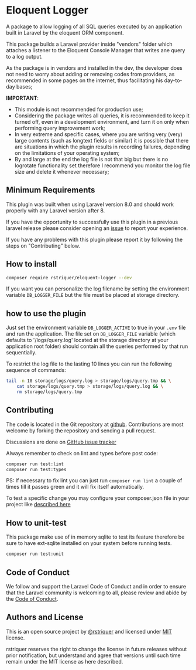 # Eloquent Logger

A package to allow logging of all SQL queries executed by an application built
in Laravel by the eloquent ORM component.

This package builds a Laravel provider inside "vendors" folder which attaches a
listener to the Eloquent Console Manager that writes ane query to a log output.

As the package is in vendors and installed in the dev, the developer does not
need to worry about adding or removing codes from providers, as recommended in
some pages on the internet, thus facilitating his day-to-day bases;

**IMPORTANT**:

-   This module is not recommended for production use;
-   Considering the package writes all queries, it is recommended to keep it
    turned off, even in a development environment, and turn it on only when
    performing query improvement work;
-   In very extreme and specific cases, where you are writing very (very) large
    contents (such as longtext fields or similar) it is possible that there are
    situations in which the plugin results in recording failures, depending on
    the limitations of your operating system;
-   By and large at the end the log file is not that big but there is no
    logrotate functionality set therefore I recommend you monitor the log file
    size and delete it whenever necessary;

## Minimum Requirements

This plugin was built when using Laravel version 8.0 and should work properly
with any Laravel version after 8.

If you have the opportunity to successfully use this plugin in a previous
laravel release please consider opening an
[issue](https://github.com/rstriquer/eloquent-logger/issues)
to report your experience.

If you have any problems with this plugin please report it by following the
steps on "Contributing" below.

## How to install

```bash
composer require rstriquer/eloquent-logger --dev
```

If you want you can personalize the log filename by setting the environment
variable `DB_LOGGER_FILE` but the file must be placed at storage directory.

## how to use the plugin

Just set the environment variable `DB_LOGGER_ACTIVE` to true in your
`.env` file and run the application. The file set on `DB_LOGGER_FILE`
variable (which defaults to '/logs/query.log' located at the storage directory
at your application root folder) should contain all the queries performed by
that run sequentially.

To restrict the log file to the lasting 10 lines you can run the following
sequence of commands:

```bash
tail -n 10 storage/logs/query.log > storage/logs/query.tmp && \
    cat storage/logs/query.tmp > storage/logs/query.log && \
    rm storage/logs/query.tmp
```

## Contributing

The code is located in the Git repository at
[github](https://github.com/rstriquer/eloquent-logger). Contributions are most
welcome by forking the repository and sending a pull request.

Discussions are done on
[GitHub issue tracker](https://github.com/rstriquer/eloquent-logger/issues)

Always remember to check on lint and types before post code:

```bash
composer run test:lint
composer run test:types
```

PS: If necessary to fix lint you can just run `composer run lint` a couple of
times till it passes green and it will fix itself automatically.

To test a specific change you may configure your composer.json file in your
project like [described
here](https://gist.github.com/rstriquer/541cf089ce51d3bcb9125af50ff68160)

## How to unit-test

This package make use of in memory sqlite to test its feature therefore be sure
to have ext-sqlite installed on your system before running tests.

```bash
composer run test:unit
```

## Code of Conduct

We follow and support the Laravel Code of Conduct and in order to ensure that
the Laravel community is welcoming to all, please review and abide by the
[Code of Conduct](https://laravel.com/docs/contributions#code-of-conduct).

## Authors and License

This is an open source project by
[@rstriquer](https://gist.io/@rstriquer/4e8012db1a55bebdc99672d2d178bbaa/)
and licensed under
[MIT](https://github.com/rstriquer/eloquent-logger/blob/main/LICENSE)
license.

rstriquer reserves the right to change the license in future releases without
prior notification, but understand and agree that versions until such time
remain under the MIT license as here described.
